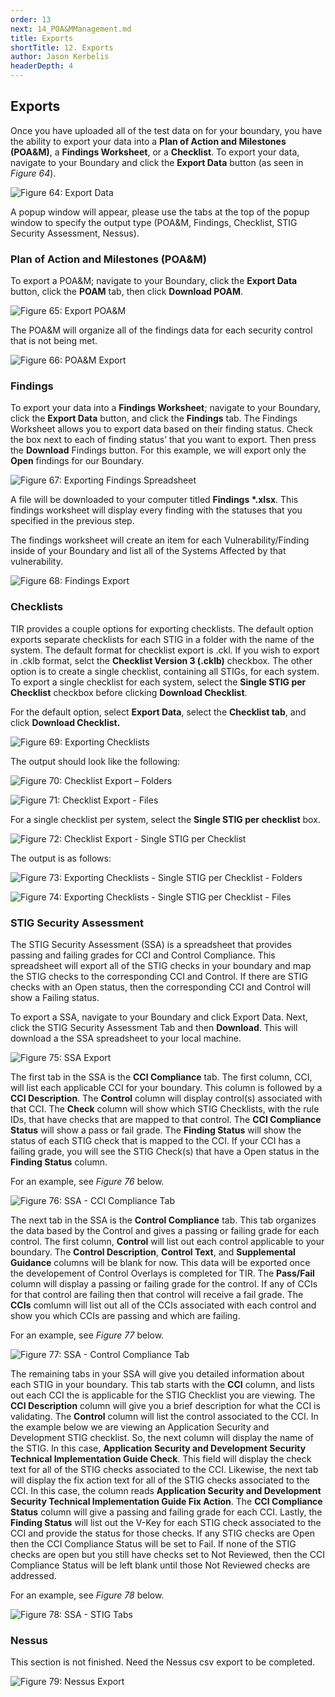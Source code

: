 ```yaml
---
order: 13
next: 14_POA&MManagement.md
title: Exports
shortTitle: 12. Exports
author: Jason Kerbelis
headerDepth: 4
---
```


## Exports

Once you have uploaded all of the test data on for your boundary, you have the ability to export your data into a **Plan of Action and Milestones (POA&M)**, a **Findings Worksheet**, or a  **Checklist**. To export your data, navigate to your Boundary and click the **Export Data** button (as seen in *Figure 64*).

![Figure 64: Export Data](../../assets/user-guide/ExportData.png "Figure 64: Export Data")

A popup window will appear, please use the tabs at the top of the popup window to specify the output type (POA&M, Findings, Checklist, STIG Security Assessment, Nessus).

### Plan of Action and Milestones (POA&M)

To export a POA&M; navigate to your Boundary, click the **Export Data** button, click the **POAM** tab, then click **Download POAM**.

![Figure 65: Export POA&M](../../assets/user-guide/ExportData_POAM.png "Figure 65: Export POA&M")

The POA&M will organize all of the findings data for each security control that is not being met.

![Figure 66: POA&M Export](../../assets/user-guide/image58.jpeg "Figure 66: POA&M Export")

### Findings

To export your data into a **Findings Worksheet**; navigate to your Boundary, click the **Export Data** button, and click the **Findings** tab. The Findings Worksheet allows you to export data based on their finding status. Check the box next to each of finding status’ that you want to export. Then press the **Download** Findings button. For this example, we will export only the **Open** findings for our Boundary.

![Figure 67: Exporting Findings Spreadsheet](../../assets/user-guide/ExportData_Findings.png "Figure 67: Exporting Findings Spreadsheet")

A file will be downloaded to your computer titled **Findings \*.xlsx**. This findings worksheet will display every finding with the statuses that you specified in the previous step.

The findings worksheet will create an item for each Vulnerability/Finding inside of your Boundary and list all of the Systems Affected by that vulnerability.

![Figure 68: Findings Export](../../assets/user-guide/image60.jpeg "Figure 68: Findings Export")

### Checklists

TIR provides a couple options for exporting checklists. The default option exports separate checklists for each STIG in a folder with the name of the system. The default format for checklist export is .ckl. If you wish to export in .cklb format, selct the **Checklist Version 3 (.cklb)** checkbox. The other option is to create a single checklist, containing all STIGs, for each system. To export a single checklist for each system, select the **Single STIG per Checklist** checkbox before clicking **Download Checklist**.

For the default option, select **Export Data**, select the **Checklist tab**, and click **Download Checklist.**

![Figure 69: Exporting Checklists](../../assets/user-guide/ExportData_Checklists.png "Figure 69: Exporting Checklists")

The output should look like the following:

![Figure 70: Checklist Export – Folders](../../assets/user-guide/image62.png "Figure 70: Checklist Export – Folders")

![Figure 71: Checklist Export - Files](../../assets/user-guide/image63.png "Figure 71: Checklist Export - Files")

For a single checklist per system, select the **Single STIG per checklist** box.

![Figure 72: Checklist Export - Single STIG per Checklist](../../assets/user-guide/ExportData_Checklists2.png "Figure 72: Checklist Export - Single STIG per Checklist")

The output is as follows:

![Figure 73: Exporting Checklists - Single STIG per Checklist - Folders](../../assets/user-guide/image65.png "Figure 73: Exporting Checklists - Single STIG per Checklist - Folders")

![Figure 74: Exporting Checklists - Single STIG per Checklist - Files](../../assets/user-guide/image66.png "Figure 74: Exporting Checklists - Single STIG per Checklist - Files")

### STIG Security Assessment

The STIG Security Assessment (SSA) is a spreadsheet that provides passing and failing grades for CCI and Control Compliance. This spreadsheet will export all of the STIG checks in your boundary and map the STIG checks to the corresponding CCI and Control. If there are STIG checks with an Open status, then the corresponding CCI and Control will show a Failing status.

To export a SSA, navigate to your Boundary and click Export Data. Next, click the STIG Security Assessment Tab and then **Download**. This will download a the SSA spreadsheet to your local machine.

![Figure 75: SSA Export](../../assets/user-guide/ExportData_SSA.png "Figure 75: SSA Export")

The first tab in the SSA is the **CCI Compliance** tab. The first column, CCI, will list each applicable CCI for your boundary. This column is followed by a **CCI Description**. The **Control** column will display control(s) associated with that CCI. The **Check** column will show which STIG Checklists, with the rule IDs, that have checks that are mapped to that control. The **CCI Compliance Status** will show a pass or fail grade. The **Finding Status** will show the status of each STIG check that is mapped to the CCI. If your CCI has a failing grade, you will see the STIG Check(s) that have a Open status in the **Finding Status** column.

For an example, see *Figure 76* below.

![Figure 76: SSA - CCI Compliance Tab](../../assets/user-guide/SSA_CCICompliance.png "Figure 76: SSA - CCI Compliance Tab")

The next tab in the SSA is the **Control Compliance** tab. This tab organizes the data based by the Control and gives a passing or failing grade for each control. The first column, **Control** will list out each control applicable to your boundary. The **Control Description**, **Control Text**, and **Supplemental Guidance** columns will be blank for now. This data will be exported once the developement of Control Overlays is completed for TIR. The **Pass/Fail** column will display a passing or failing grade for the control. If any of CCIs for that control are failing then that control will receive a fail grade. The **CCIs** comlumn will list out all of the CCIs associated with each control and show you which CCIs are passing and which are failing.

For an example, see *Figure 77* below.

![Figure 77: SSA - Control Compliance Tab](../../assets/user-guide/SSA_ControlCompliance.png "Figure 77: SSA - Control Compliance Tab")

The remaining tabs in your SSA will give you detailed information about each STIG in your boundary. This tab starts with the **CCI** column, and lists out each CCI the is applicable for the STIG Checklist you are viewing. The **CCI Description** column will give you a brief description for what the CCI is validating. The **Control** column will list the control associated to the CCI. In the example below we are viewing an Application Security and Development STIG checklist. So, the next column will display the name of the STIG. In this case, **Application Security and Development Security Technical Implementation Guide Check**. This field will display the check text for all of the STIG checks associated to the CCI. Likewise, the next tab will display the fix action text for all of the STIG checks associated to the CCI. In this case, the column reads **Application Security and Development Security Technical Implementation Guide Fix Action**. The **CCI Compliance Status** column will give a passing and failing grade for each CCI. Lastly, the **Finding Status** will list out the V-Key for each STIG check associated to the CCI and provide the status for those checks. If any STIG checks are Open then the CCI Compliance Status will be set to Fail. If none of the STIG checks are open but you still have checks set to Not Reviewed, then the CCI Compliance Status will be left blank until those Not Reviewed checks are addressed.

For an example, see *Figure 78* below.

![Figure 78: SSA - STIG Tabs](../../assets/user-guide/SSA_STIGTabs.png "Figure 78: SSA - STIG Tabs")

### Nessus

This section is not finished. Need the Nessus csv export to be completed.

![Figure 79: Nessus Export](../../assets/user-guide/ExportData_Nessus.png "Figure 79: Nessus Export")
